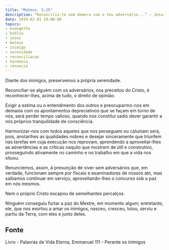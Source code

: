 ```yaml
---
title: "Mateus, 5:25"
description: “Reconcilia-te sem demora com o teu adversário...” – Jesus.
date: 2019-02-01 19:00:00
topics: 
- evangelho
- biblia
- jesus
- mateus
- inimigo
- serenidade
- reconciliacao
- harmonia
- renuncia
---
```


Diante dos inimigos, preservemos a própria serenidade.

Reconciliar-se alguém com os adversários, nos preceitos do Cristo, é reconhecer-lhes,
acima de tudo, o direito de opinião.

Exigir a estima ou o entendimento dos outros e preocuparmo-nos em demasia com os
apontamentos depreciativos que se façam em torno de nós, será perder tempo valioso,
quando nos constitui sadio dever garantir a nós próprios tranquilidade de consciência.

Harmonizar-nos com todos aqueles que nos perseguem ou caluniam será, pois,
anotarlhes as qualidades nobres e desejar sinceramente que triunfem nas tarefas
em cuja execução nos reprovam, aprendendo a aproveitar-lhes as advertências e as
críticas naquilo que mostrem de útil e construtivo, prosseguindo ativamente no
caminho e no trabalho em que a vida nos situou.

Renunciemos, assim, à presunção de viver sem adversários que, em verdade, funcionam
sempre por fiscais e examinadores de nossos ato, mas saibamos continuar em serviço,
aproveitando-lhes o concurso sob a paz em nós mesmos.

Nem o próprio Cristo escapou de semelhantes percalços.

Ninguém conseguiu furtar a paz do Mestre, em momento algum; entretanto, ele, que nos
exortou a amar os inimigos, nasceu, cresceu, lutou, serviu e partiu da Terra, com eles e
junto deles.



## Fonte
Livro - Palavras de Vida Eterna, Emmanuel
111 - Perante os inimigos
